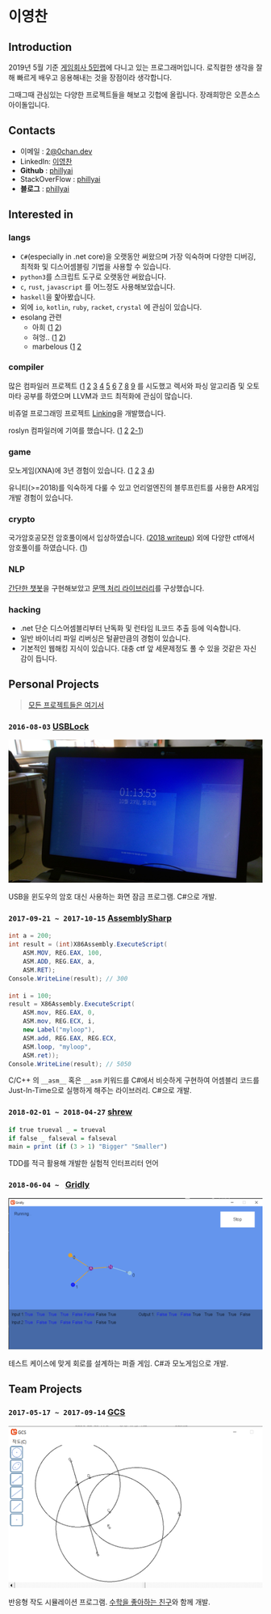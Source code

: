 # 이영찬

## Introduction

2019년 5월 기준 [게임회사 5민랩](https://5minlab.com)에 다니고 있는 프로그래머입니다. 로직컬한 생각을 잘해 빠르게 배우고 응용해내는 것을 장점이라 생각합니다.

그때그때 관심있는 다양한 프로젝트들을 해보고 깃헙에 올립니다. 장래희망은 오픈소스 아이돌입니다.

## Contacts

- 이메일 : [2@0chan.dev](mailto:2@0chan.dev)
- LinkedIn: [이영찬](https://www.linkedin.com/in/%EC%98%81%EC%B0%AC-%EC%9D%B4-3727b6121/)
- **Github** : [phillyai](https://github.com/phillyai)
- StackOverFlow : [phillyai](https://stackoverflow.com/users/5906697/phillyai)
- **블로그** : [phillyai](https://blog.0chan.dev/)

## Interested in

### langs

- `C#`(especially in .net core)을 오랫동안 써왔으며 가장 익숙하며 다양한 디버깅, 최적화 및 디스어셈블링 기법을 사용할 수 있습니다.
- `python3`를 스크립트 도구로 오랫동안 써왔습니다.
- `c`, `rust`, `javascript` 를 어느정도 사용해보았습니다.
- `haskell`을 핥아봤습니다.
- 외에 `io`, `kotlin`, `ruby`, `racket`, `crystal` 에 관심이 있습니다.
- esolang 관련
  - 아희 ([1](https://github.com/phillyai/aheuIDA) [2](https://github.com/phillyai/Aheuiplusplus))
  - 혀엉.. ([1](https://github.com/phillyai/awesome-hyeong) [2](https://github.com/phillyai/hyeong-py))
  - marbelous ([1](https://github.com/phillyai/marbelous-docs-korean) [2](https://gist.github.com/phillyai/2dc30936f71231a029f07eb3a981c052)

### compiler

많은 컴파일러 프로젝트 ([1](https://github.com/zoa-lang/zoa) [2](https://github.com/phillyai/slek) [3](https://github.com/phillyai/aheuIDA) [4](https://github.com/phillyai/shrew) [5](https://github.com/phillyai/claculator) [6](https://github.com/phillyai/bumble) [7](https://github.com/phillyai/Aheuiplusplus) [8](https://github.com/phillyai/Calculator) [9](https://github.com/phillyai/Raptor) 를 시도했고 렉서와 파싱 알고리즘 및 오토마타 공부를 하였으며 LLVM과 코드 최적화에 관심이 많습니다.

비쥬얼 프로그래밍 프로젝트 [Linking](https://github.com/phillyai/Linking-VPL)을 개발했습니다.

roslyn 컴파일러에 기여를 했습니다. ([1](https://github.com/dotnet/roslyn/issues/23833) [2](https://github.com/dotnet/roslyn/issues/21656) [2-1](https://blog.0chan.dev/2017-08-22-Something-Wrong-In-Csharp-Tuple/))

### game

모노게임(XNA)에 3년 경험이 있습니다. ([1](https://github.com/phillyai/Gridly) [2](https://github.com/Big-BlueBerry/GCS) [3](https://github.com/phillyai/NeuralNetworkSimulator) [4](https://github.com/phillyai/all-my-projects#2015-06-11-solarsystemsimulator))

유니티(>=2018)를 익숙하게 다룰 수 있고 언리얼엔진의 블루프린트를 사용한 AR게임 개발 경험이 있습니다.

### crypto

국가암호공모전 암호풀이에서 입상하였습니다. ([2018 writeup](https://gist.github.com/phillyai/d15b147012b9f0fe4a538b407e788484)) 외에 다양한 ctf에서 암호풀이를 하였습니다. ([1](https://github.com/phillyai/xmas-ctf-2018-writeup))

### NLP

[간단한 챗봇](https://github.com/Big-BlueBerry/redesigned-chatbot)을 구현해보았고 [문맥 처리 라이브러리](https://github.com/phillyai/Context)를 구상했습니다.

### hacking

- .net 단순 디스어셈블리부터 난독화 및 런타임 IL코드 추출 등에 익숙합니다.
- 일반 바이너리 파일 리버싱은 털끝만큼의 경험이 있습니다.
- 기본적인 웹해킹 지식이 있습니다. 대충 ctf 앞 세문제정도 풀 수 있을 것같은 자신감이 듭니다.

## Personal Projects

> [모든 프로젝트들은 여기서](https://github.com/phillyai/all-my-projects)

### `2016-08-03` [USBLock](https://github.com/phillyai/USBLock)

![usb2](/imgs/usb2.png)

USB을 윈도우의 암호 대신 사용하는 화면 잠금 프로그램. C#으로 개발.

### `2017-09-21 ~ 2017-10-15` [AssemblySharp](https://github.com/phillyai/AssemblySharp)

```csharp
int a = 200;
int result = (int)X86Assembly.ExecuteScript(
    ASM.MOV, REG.EAX, 100,
    ASM.ADD, REG.EAX, a,
    ASM.RET);
Console.WriteLine(result); // 300

int i = 100;
result = X86Assembly.ExecuteScript(
    ASM.mov, REG.EAX, 0,
    ASM.mov, REG.ECX, i,
    new Label("myloop"),
    ASM.add, REG.EAX, REG.ECX,
    ASM.loop, "myloop",
    ASM.ret));
Console.WriteLine(result); // 5050
```

C/C++ 의 `__asm__` 혹은 `__asm` 키워드를 C#에서 비슷하게 구현하여 어셈블리 코드를 Just-In-Time으로 실행하게 해주는 라이브러리. C#으로 개발.

### `2018-02-01 ~ 2018-04-27` [shrew](https://github.com/phillyai/shrew)

```haskell
if true trueval _ = trueval
if false _ falseval = falseval
main = print (if (3 > 1) "Bigger" "Smaller")
```

TDD를 적극 활용해 개발한 실험적 인터프리터 언어

### `2018-06-04 ~ ` [Gridly](https://github.com/phillyai/Gridly)

![gridly](/imgs/gridly.png)

테스트 케이스에 맞게 회로를 설계하는 퍼즐 게임. C#과 모노게임으로 개발.

## Team Projects 

### `2017-05-17 ~ 2017-09-14` [GCS](https://github.com/Big-BlueBerry/GCS)

![gcs](/imgs/gcs.png)

반응형 작도 시뮬레이션 프로그램. [수학을 좋아하는 친구](https://github.com/bigblueberry)와 함께 개발.
